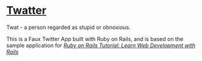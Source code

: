 # [Twatter](https://aqueous-shore-62011.herokuapp.com/)

Twat - a person regarded as stupid or obnoxious.

This is a Faux Twitter App built with Ruby on Rails, and is based on the sample application for
[*Ruby on Rails Tutorial:
Learn Web Development with Rails*](http://www.railstutorial.org/)
